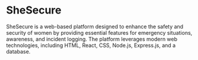 # SheSecure
SheSecure is a web-based platform designed to enhance the safety and security of women by providing essential features for emergency situations, awareness, and incident logging. The platform leverages modern web technologies, including HTML, React, CSS, Node.js, Express.js, and a database.
